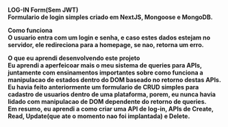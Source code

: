 <Strong>LOG-IN Form(Sem JWT)<Strong/>
<br/>
Formulario de login simples criado em NextJS, Mongoose e MongoDB.

<Strong>Como funciona</Strong>
<br/>
O usuario entra com um login e senha, e caso estes dados estejam no servidor, ele redireciona para a homepage, se nao, retorna um erro.

<Strong>O que eu aprendi desenvolvendo este projeto</Strong>
<br/>
Eu aprendi a aperfeicoar mais o meu sistema de queries para APIs, juntamente com ensinamentos importantes sobre como funciona a manipulacao de estados dentro do DOM baseado no retorno destas APIs.
<br/>
Eu havia feito anteriormente um formulario de CRUD simples para cadastro de usuarios dentro de uma plataforma, porem, eu nunca havia lidado com manipulacao de DOM dependente do retorno de queries.
<br/>
Em resumo, eu aprendi a como criar uma API de log-in, APIs de Create, Read, Update(que ate o momento nao foi implantada) e Delete.
